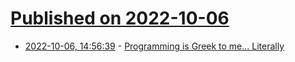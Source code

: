 # [Published on 2022-10-06](index.md)

* [2022-10-06, 14:56:39](https://lobste.rs/s/rzi6o9/programming_is_greek_me_literally) - [Programming is Greek to me... Literally](https://github.com/naver/lispe/wiki/6.15-Programming-is-Greek-to-me...-Literally)
